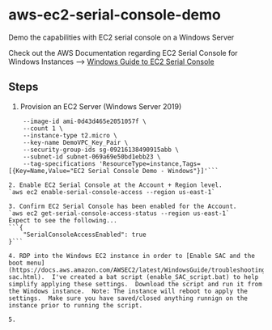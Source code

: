 # aws-ec2-serial-console-demo
Demo the capabilities with EC2 serial console on a Windows Server

Check out the AWS Documentation regarding EC2 Serial Console for Windows Instances --> [Windows Guide to EC2 Serial Console](https://docs.aws.amazon.com/AWSEC2/latest/WindowsGuide/ec2-serial-console.html)

## Steps
1. Provision an EC2 Server (Windows Server 2019)
```aws ec2 run-instances \
    --image-id ami-0d43d465e2051057f \
    --count 1 \
    --instance-type t2.micro \
    --key-name DemoVPC_Key_Pair \
    --security-group-ids sg-09216138490915abb \
    --subnet-id subnet-069a69e50bd1ebb23 \
    --tag-specifications 'ResourceType=instance,Tags=[{Key=Name,Value="EC2 Serial Console Demo - Windows"}]'```

2. Enable EC2 Serial Console at the Account + Region level.
`aws ec2 enable-serial-console-access --region us-east-1`

3. Confirm EC2 Serial Console has been enabled for the Account.
`aws ec2 get-serial-console-access-status --region us-east-1`
Expect to see the following...
```{
    "SerialConsoleAccessEnabled": true
}```

4. RDP into the Windows EC2 instance in order to [Enable SAC and the boot menu] (https://docs.aws.amazon.com/AWSEC2/latest/WindowsGuide/troubleshooting-sac.html).  I've created a bat script (enable_SAC_script.bat) to help simplify applying these settings.  Download the script and run it from the Windows instance.  Note: The instance will reboot to apply the settings.  Make sure you have saved/closed anything runnign on the instance prior to running the script.

5.

